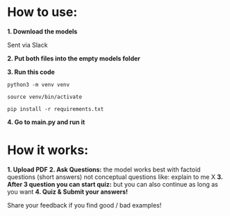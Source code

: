 # How to use:

**1. Download the models**

Sent via Slack

**2. Put both files into the empty models folder**

**3. Run this code**

```
python3 -m venv venv

source venv/bin/activate

pip install -r requirements.txt
```

**4. Go to main.py and run it**



# How it works:

**1. Upload PDF**
**2. Ask Questions:** the model works best with factoid questions (short answers) not conceptual questions like: explain to me X
**3. After 3 question you can start quiz:** but you can also continue as long as you want
**4. Quiz & Submit your answers!**

Share your feedback if you find good / bad examples!
